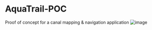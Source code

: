 # AquaTrail-POC
Proof of concept for a canal mapping &amp; navigation application
![image](https://github.com/ThomasRog3rs/AquaTrail-POC/assets/42161850/7591567b-bfab-4113-9b69-9e3725bacfc8)
